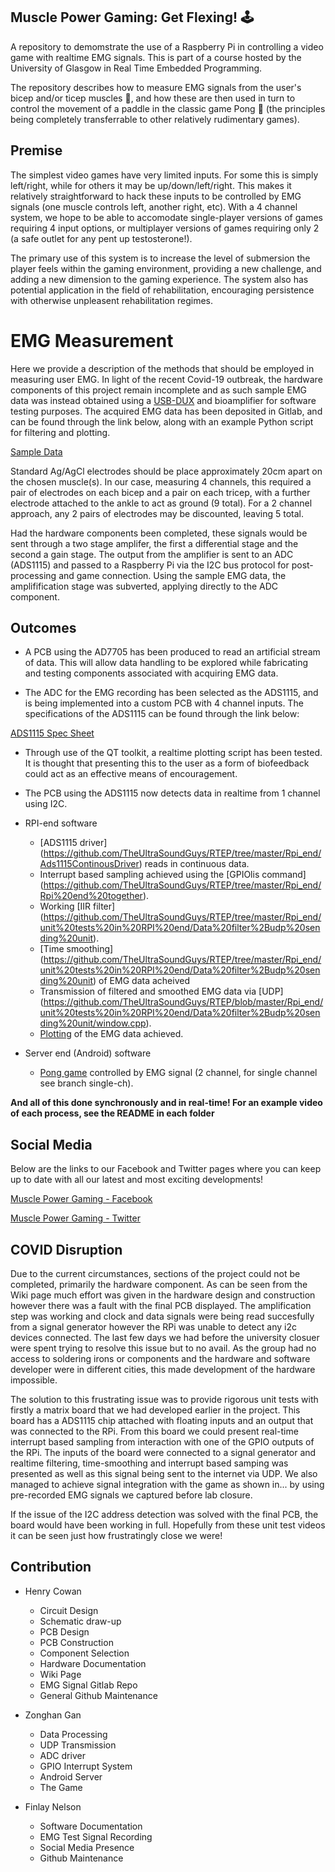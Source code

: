 
## Muscle Power Gaming: Get Flexing! :joystick:


A repository to demomstrate the use of a Raspberry Pi in controlling a video game with realtime EMG signals. This is part of a course hosted by the University of Glasgow in Real Time Embedded Programming.

The repository describes how to measure EMG signals from the user's bicep and/or ticep muscles :muscle:, and how these are then used in turn to control the movement of a paddle in the classic game Pong :ping_pong: (the principles being completely transferrable to other relatively rudimentary games). 

## Premise

The simplest video games have very limited inputs. For some this is simply left/right, while for others it may be up/down/left/right. This makes it relatively straightforward to hack these inputs to be controlled by EMG signals (one muscle controls left, another right, etc). With a 4 channel system, we hope to be able to accomodate single-player versions of games requiring 4 input options, or multiplayer versions of games requiring only 2 (a safe outlet for any pent up testosterone!).

The primary use of this system is to increase the level of submersion the player feels within the gaming environment, providing a new challenge, and adding a new dimension to the gaming experience. The system also has potential application in the field of rehabilitation, encouraging persistence with otherwise unpleasent rehabilitation regimes.

# EMG Measurement

Here we provide a description of the methods that should be employed in measuring user EMG. In light of the recent Covid-19 outbreak, the hardware components of this project remain incomplete and as such sample EMG data was instead obtained using a [USB-DUX](https://www.linux-usb-daq.co.uk/order2/) and bioamplifier for software testing purposes. The acquired EMG data has been deposited in Gitlab, and can be found through the link below, along with an example Python script for filtering and plotting.

[Sample Data](https://gitlab.com/HenryCowan/rte-emg-signals/-/tree/master)

Standard Ag/AgCl electrodes should be place approximately 20cm apart on the chosen muscle(s). In our case, measuring 4 channels, this required a pair of electrodes on each bicep and a pair on each tricep, with a further electrode attached to the ankle to act as ground (9 total). For a 2 channel approach, any 2 pairs of electrodes may be discounted, leaving 5 total.

Had the hardware components been completed, these signals would be sent through a two stage amplifer, the first a differential stage and the second a gain stage. The output from the amplifier is sent to an ADC (ADS1115) and passed to a Raspberry Pi via the I2C bus protocol for post-processing and game connection. Using the sample EMG data, the amplifification stage was subverted, applying directly to the ADC component.  

## Outcomes

- A PCB using the AD7705 has been produced to read an artificial stream of data. This will allow data handling to be explored while fabricating and testing components associated with acquiring EMG data.

- The ADC for the EMG recording has been selected as the ADS1115, and is being implemented into a custom PCB with 4 channel inputs. The specifications of the ADS1115 can be found through the link below:

[ADS1115 Spec Sheet](http://www.ti.com/lit/ds/symlink/ads1114.pdf)

- Through use of the QT toolkit, a realtime plotting script has been tested. It is thought that presenting this to the user as a form of biofeedback could act as an effective means of encouragement. 

- The PCB using the ADS1115 now detects data in realtime from 1 channel using I2C.

- RPI-end software
  - [ADS1115 driver] (https://github.com/TheUltraSoundGuys/RTEP/tree/master/Rpi_end/Ads1115ContinousDriver) reads in continuous data. 
  - Interrupt based sampling achieved using the [GPIOlis command] (https://github.com/TheUltraSoundGuys/RTEP/tree/master/Rpi_end/Rpi%20end%20together).
  - Working [IIR filter] (https://github.com/TheUltraSoundGuys/RTEP/tree/master/Rpi_end/unit%20tests%20in%20RPI%20end/Data%20filter%2Budp%20sending%20unit).
  - [Time smoothing] (https://github.com/TheUltraSoundGuys/RTEP/tree/master/Rpi_end/unit%20tests%20in%20RPI%20end/Data%20filter%2Budp%20sending%20unit) of EMG data acheived 
  - Transmission of filtered and smoothed EMG data via [UDP] (https://github.com/TheUltraSoundGuys/RTEP/blob/master/Rpi_end/unit%20tests%20in%20RPI%20end/Data%20filter%2Budp%20sending%20unit/window.cpp).
  - [Plotting](https://github.com/TheUltraSoundGuys/RTEP/blob/master/Rpi_end/unit%20tests%20in%20RPI%20end/Data%20filter%2Budp%20sending%20unit/window.cpp) of the EMG data achieved.

- Server end (Android) software

  - [Pong game](https://github.com/TheUltraSoundGuys/RTEP/tree/master/Server_end/Server%20Pong%20GUI-all%20together) controlled by EMG signal (2 channel, for single channel see branch single-ch).

**And all of this done synchronously and in real-time! For an example video of each process, see the README in each folder** 

## Social Media

Below are the links to our Facebook and Twitter pages where you can keep up to date with all our latest and most exciting developments!

[Muscle Power Gaming - Facebook](https://www.facebook.com/EMGamingRPI/)

[Muscle Power Gaming - Twitter](https://twitter.com/emg_pi)

## COVID Disruption

Due to the current circumstances, sections of the project could not be completed, primarily the hardware component. As can be seen from the Wiki page much effort was given in the hardware design and construction however there was a fault with the final PCB displayed. The amplification step was working and clock and data signals were being read succesfully from a signal generator however the RPi was unable to detect any i2c devices connected. The last few days we had before the university closuer were spent trying to resolve this issue but to no avail. As the group had no access to soldering irons or components and the hardware and software developer were in different cities, this made development of the hardware impossible.

The solution to this frustrating issue was to provide rigorous unit tests with firstly a matrix board that we had developed earlier in the project. This board has a ADS1115 chip attached with floating inputs and an output that was connected to the RPi. From this board we could present real-time interrupt based sampling from interaction with one of the GPIO outputs of the RPi. The inputs of the board were connected to a signal generator and realtime filtering, time-smoothing and interrupt based samping was presented as well as this signal being sent to the internet via UDP. We also managed to achieve signal integration with the game as shown in... by using pre-recorded EMG signals we captured before lab closure.

If the issue of the I2C address detection was solved with the final PCB, the board would have been working in full. Hopefully from these unit test videos it can be seen just how frustratingly close we were!

## Contribution

- Henry Cowan
  - Circuit Design
  - Schematic draw-up
  - PCB Design
  - PCB Construction
  - Component Selection
  - Hardware Documentation
  - Wiki Page
  - EMG Signal Gitlab Repo
  - General Github Maintenance

- Zonghan Gan
  - Data Processing
  - UDP Transmission
  - ADC driver
  - GPIO Interrupt System
  - Android Server
  - The Game

- Finlay Nelson
  - Software Documentation
  - EMG Test Signal Recording
  - Social Media Presence
  - Github Maintenance


